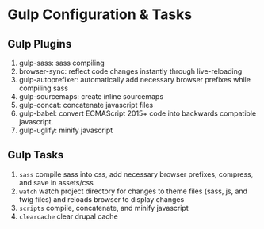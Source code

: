 # Gulp Configuration & Tasks
## Gulp Plugins
1. gulp-sass: sass compiling
2. browser-sync: reflect code changes instantly through live-reloading
3. gulp-autoprefixer: automatically add necessary browser prefixes while compiling sass
4. gulp-sourcemaps: create inline sourcemaps
5. gulp-concat: concatenate javascript files
6. gulp-babel: convert ECMAScript 2015+ code into backwards compatible javascript.
7. gulp-uglify: minify javascript


## Gulp Tasks
1. ``` sass ``` compile sass into css, add necessary browser prefixes, compress, and save in assets/css 
2. ``` watch ``` watch project directory for changes to theme files (sass, js, and twig files) and reloads browser to display changes
3. ``` scripts ``` compile, concatenate, and minify javascript 
4. ``` clearcache ``` clear drupal cache
